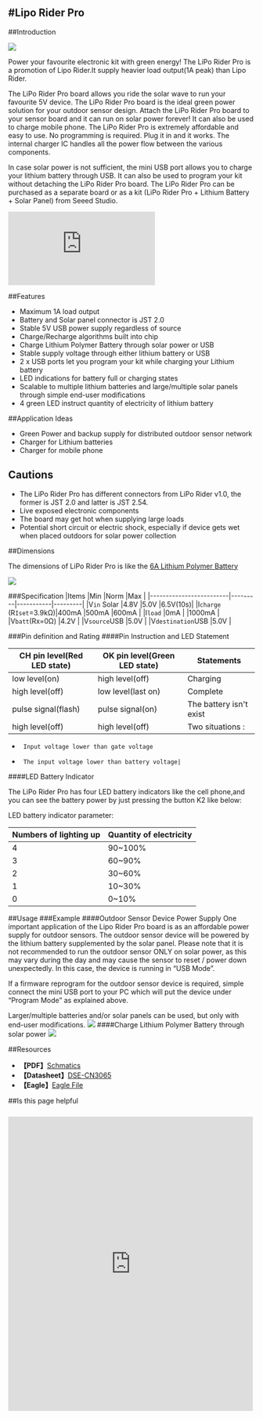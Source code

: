 #Lipo Rider Pro
----
##Introduction

![](https://raw.githubusercontent.com/SeeedDocument/Lipo_Rider_Pro/master/images/LiPo_Rider_Pro.jpg)

Power your favourite electronic kit with green energy! The LiPo Rider Pro is a promotion of Lipo Rider.It supply heavier load output(1A peak) than Lipo Rider.

The LiPo Rider Pro board allows you ride the solar wave to run your favourite 5V device. The LiPo Rider Pro board is the ideal green power solution for your outdoor sensor design. Attach the LiPo Rider Pro board to your sensor board and it can run on solar power forever! It can also be used to charge mobile phone.
The LiPo Rider Pro is extremely affordable and easy to use. No programming is required. Plug it in and it works. The internal charger IC handles all the power flow between the various components.

In case solar power is not sufficient, the mini USB port allows you to charge your lithium battery through USB. It can also be used to program your kit without detaching the LiPo Rider Pro board.
The LiPo Rider Pro can be purchased as a separate board or as a kit (LiPo Rider Pro + Lithium Battery + Solar Panel) from Seeed Studio.



[![](https://www.seeedstudio.com/item_detail.html?p_id=710)](http://www.seeedstudio.com/depot/CANBUS-Shield-V12-p-2256.html)

##Features

- Maximum 1A load output
- Battery and Solar panel connector is JST 2.0
- Stable 5V USB power supply regardless of source
- Charge/Recharge algorithms built into chip
- Charge Lithium Polymer Battery through solar power or USB
- Stable supply voltage through either lithium battery or USB
- 2 x USB ports let you program your kit while charging your Lithium battery
- LED indications for battery full or charging states
- Scalable to multiple lithium batteries and large/multiple solar panels through simple end-user modifications
- 4 green LED instruct quantity of electricity of lithium battery

##Application Ideas

- Green Power and backup supply for distributed outdoor sensor network
- Charger for Lithium batteries
- Charger for mobile phone

## Cautions

- The LiPo Rider Pro has different connectors from LiPo Rider v1.0, the former is JST 2.0 and latter is JST 2.54.
- Live exposed electronic components
- The board may get hot when supplying large loads
- Potential short circuit or electric shock, especially if device gets wet when placed outdoors for solar power collection

##Dimensions

The dimensions of LiPo Rider Pro is like the [6A Lithium Polymer Battery](https://www.seeedstudio.com/item_detail.html?p_id=602)

![](https://raw.githubusercontent.com/SeeedDocument/Lipo_Rider_Pro/master/images/Liporiderprod.jpg)

###Specification
|Items                    |Min      |Norm       |Max      |
|-------------------------|---------|-----------|---------|
|V`in` Solar              |4.8V     |5.0V       |6.5V(10s)|
|I`charge` (R`Iset`=3.9kΩ)|400mA	|500mA	    |600mA    |
|I`load`                  |0mA		|           |1000mA   |
|V`batt`(Rx=0Ω)           |4.2V                           |
|V`source`USB	          |5.0V                           |
|V`destination`USB	      |5.0V                           |

###Pin definition and Rating
####Pin Instruction and LED Statement

|CH pin level(Red LED state)|OK pin level(Green LED state)|Statements|
|---------------------------|-----------------------------|----------|
|low level(on)	            |high level(off)	          |Charging  |
|high level(off)	        |low level(last on)	          |Complete  |
|pulse signal(flash)	    |pulse signal(on)	          |The battery isn't exist|
|high level(off)	        |high level(off)	          |Two situations :
-      Input voltage lower than gate voltage
-      The input voltage lower than battery voltage|

####LED Battery Indicator

The LiPo Rider Pro has four LED battery indicators like the cell phone,and you can see the battery power by just pressing the button K2 like below: 

LED battery indicator parameter:

|Numbers of lighting up     |Quantity of electricity      |
|---------------------------|-----------------------------|
|4	                        |90~100%                      |
|3	                        |60~90%                       |
|2	                        |30~60%                       |
|1	                        |10~30%                       |
|0	                        |0~10%                        |

##Usage
###Example
####Outdoor Sensor Device Power Supply
One important application of the Lipo Rider Pro board is as an affordable power supply for outdoor sensors. The outdoor sensor device will be powered by the lithium battery supplemented by the solar panel. Please note that it is not recommended to run the outdoor sensor ONLY on solar power, as this may vary during the day and may cause the sensor to reset / power down unexpectedly. In this case, the device is running in “USB Mode”.

If a firmware reprogram for the outdoor sensor device is required, simple connect the mini USB port to your PC which will put the device under “Program Mode” as explained above.

Larger/multiple batteries and/or solar panels can be used, but only with end-user modifications.
![](https://raw.githubusercontent.com/SeeedDocument/Lipo_Rider_Pro/master/images/Lipo-Rider-pro.JPG)
####Charge Lithium Polymer Battery through solar power
![](https://raw.githubusercontent.com/SeeedDocument/Lipo_Rider_Pro/master/images/LiPo_Rider_Pro1.jpg)

##Resources

* **【PDF】**[Schmatics](https://github.com/SeeedDocument/CAN_BUS_Shield/raw/master/resource/CAN-BUS_Shield_v1.2.pdf)
* **【Datasheet】**[DSE-CN3065](https://github.com/SeeedDocument/Lipo_Rider_Pro/blob/master/resource/DSE-CN3065.pdf) 
* **【Eagle】**[Eagle File](https://github.com/SeeedDocument/Lipo_Rider_Pro/blob/master/resource/Lipo_Rider_Pro_v0.9b.rar)

##Is this page helpful
<iframe style="height: 600px; width: 500px; margin: 10px 0 10px;" allowTransparency="true" src="https://www.surveymonkey.com/r/32WG3KT" frameborder="0"></iframe>
